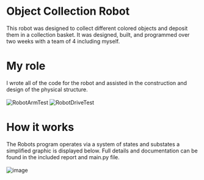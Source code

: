# Object Collection Robot
This robot was designed to collect different colored objects and deposit them in a collection basket. It was designed, built, and programmed over two weeks with a team of 4 including myself. 
# My role
I wrote all of the code for the robot and assisted in the construction and design of the physical structure. 
<br><br>
![RobotArmTest](https://github.com/user-attachments/assets/43efd287-1767-441d-a947-c512af9f5ae0)
![RobotDriveTest](https://github.com/user-attachments/assets/b2fff33b-cf56-416b-b540-9309fe959979)
# How it works
The Robots program operates via a system of states and substates a simplified graphic is displayed below. 
Full details and documentation can be found in the included report and main.py file.
<br><br>
![image](https://github.com/user-attachments/assets/b1b58fa8-48d1-4bd9-890c-89eef85d321e)

